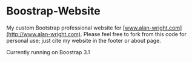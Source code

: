 Boostrap-Website
================

My custom Bootstrap professional website for [www.alan-wright.com](http://www.alan-wright.com). Please feel free to fork from this code for personal use; just
cite my website in the footer or about page.

Currently running on Boostrap 3.1
